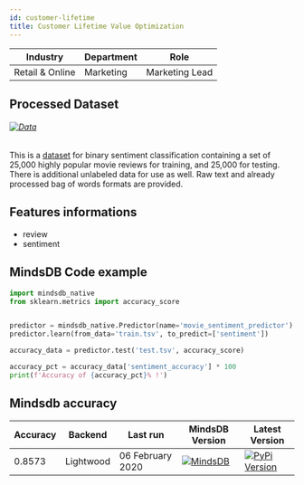 ```yaml
---
id: customer-lifetime
title: Customer Lifetime Value Optimization
---
```


| Industry       | Department | Role               |
|----------------|------------|--------------------|
| Retail & Online | Marketing | Marketing Lead |


## Processed Dataset


###### [![Data](https://img.shields.io/badge/GET--DATA-ImdbMovieReview-green)](https://github.com/mindsdb/mindsdb-examples/tree/master/classics/imdb_movie_review)

This is a [dataset](http://ai.stanford.edu/~amaas/data/sentiment/) for binary sentiment classification containing a set of 25,000 highly popular movie reviews for training, and 25,000 for testing. There is additional unlabeled data for use as well. Raw text and already processed bag of words formats are provided.

## Features informations
* review
* sentiment

## MindsDB Code example

```python
import mindsdb_native
from sklearn.metrics import accuracy_score


predictor = mindsdb_native.Predictor(name='movie_sentiment_predictor')
predictor.learn(from_data='train.tsv', to_predict=['sentiment'])

accuracy_data = predictor.test('test.tsv', accuracy_score)

accuracy_pct = accuracy_data['sentiment_accuracy'] * 100
print(f'Accuracy of {accuracy_pct}% !')
```

## Mindsdb accuracy


| Accuracy       |  Backend  | Last run | MindsDB Version | Latest Version|
|----------------|--------------------|----------------------|-----------------|--------------|
| 0.8573 | Lightwood | 06 February 2020 | [![MindsDB](https://img.shields.io/badge/pypip--package-1.12.7-green)](https://pypi.org/project/MindsDB/1.12.7/)|   <a href="https://pypi.org/project/MindsDB/"><img src="https://badge.fury.io/py/MindsDB.svg" alt="PyPi Version"></a>|
